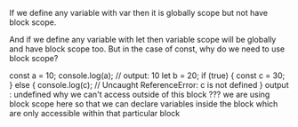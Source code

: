 If we define any variable with var then it  is globally scope but not have block scope.

And if we define any variable with let then variable scope will be globally and have block scope too.
But in the case of const, why do we need to use block scope?

const a = 10;
console.log(a); // output: 10
let b = 20;
if (true) {
    const c = 30;
    } else {
        console.log(c); // Uncaught ReferenceError: c is not defined
        }
output : undefined
why we can't access outside of this block ???
we are using block scope here so that we can declare variables inside the block which are only accessible within that particular block

